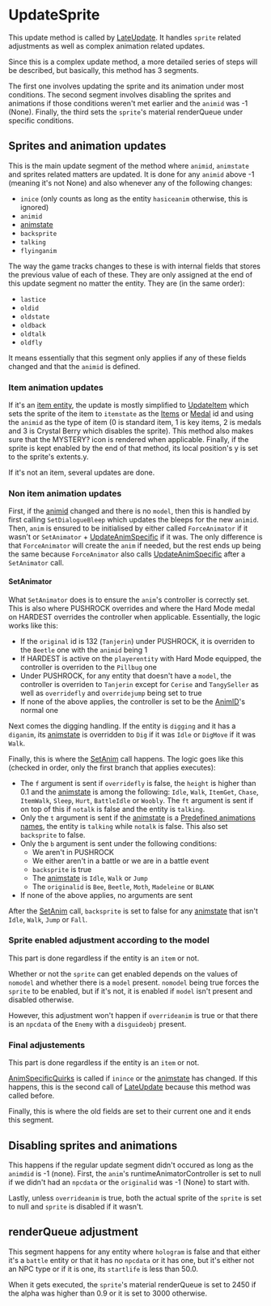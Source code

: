 # UpdateSprite
This update method is called by [LateUpdate](Unity%20events/LateUpdate.md). It handles `sprite` related adjustments as well as complex animation related updates.

Since this is a complex update method, a more detailed series of steps will be described, but basically, this method has 3 segments.

The first one involves updating the sprite and its animation under most conditions. The second segment involves disabling the sprites and animations if those conditions weren't met earlier and the `animid` was -1 (None). Finally, the third sets the `sprite`'s material renderQueue under specific conditions.

## Sprites and animation updates
This is the main update segment of the method where `animid`, `animstate` and sprites related matters are updated. It is done for any `animid` above -1 (meaning it's not None) and also whenever any of the following changes:

* `inice` (only counts as long as the entity `hasiceanim` otherwise, this is ignored)
* `animid`
* [animstate](../Animations/animstate.md)
* `backsprite`
* `talking`
* `flyinganim`

The way the game tracks changes to these is with internal fields that stores the previous value of each of these. They are only assigned at the end of this update segment no matter the entity. They are (in the same order):

* `lastice`
* `oldid`
* `oldstate`
* `oldback`
* `oldtalk`
* `oldfly`

It means essentially that this segment only applies if any of these fields changed and that the `animid` is defined.

### Item animation updates

If it's an [item entity](../Item%20entity.md), the update is mostly simplified to [UpdateItem](UpdateItem.md) which sets the sprite of the item to `itemstate` as the [Items](../../../Enums%20and%20IDs/Items.md) or [Medal](../../../Enums%20and%20IDs/Medal.md) id and using the `animid` as the type of item (0 is standard item, 1 is key items, 2 is medals and 3 is Crystal Berry which disables the sprite). This method also makes sure that the MYSTERY? icon is rendered when applicable. Finally, if the sprite is kept enabled by the end of that method, its local position's y is set to the sprite's extents.y.

If it's not an item, several updates are done.

### Non item animation updates
First, if the [animid](../../../Enums%20and%20IDs/AnimIDs.md) changed and there is no `model`, then this is handled by first calling `SetDialogueBleep` which updates the bleeps for the new `animid`. Then, `anim` is ensured to be initialised by either called `ForceAnimator` if it wasn't or `SetAnimator` + [UpdateAnimSpecific](../Animations/AnimSpecific.md#updateanimspecific) if it was. The only difference is that `ForceAnimator` will create the `anim` if needed, but the rest ends up being the same because `ForceAnimator` also calls [UpdateAnimSpecific](../Animations/AnimSpecific.md#updateanimspecific) after a `SetAnimator` call.

#### SetAnimator
What `SetAnimator` does is to ensure the `anim`'s controller is correctly set. This is also where PUSHROCK overrides and where the Hard Mode medal on HARDEST overrides the controller when applicable. Essentially, the logic works like this:

* If the `original` id is 132 (`Tanjerin`) under PUSHROCK, it is overriden to the `Beetle` one with the `animid` being 1
* If HARDEST is active on the `playerentity` with Hard Mode equipped, the controller is overriden to the `Pillbug` one
* Under PUSHROCK, for any entity that doesn't have a `model`, the controller is overriden to `Tanjerin` except for `Cerise` and `TangySeller` as well as `overridefly` and `overridejump` being set to true
* If none of the above applies, the controller is set to be the [AnimID](../../../Enums%20and%20IDs/AnimIDs.md)'s normal one

Next comes the digging handling. If the entity is `digging` and it has a `diganim`, its [animstate](../Animations/animstate.md) is overridden to `Dig` if it was `Idle` or `DigMove` if it was `Walk`.

Finally, this is where the [SetAnim](../Animations/SetAnim.md) call happens. The logic goes like this (checked in order, only the first branch that applies executes):

* The `f` argument is sent if `overridefly` is false, the `height` is higher than 0.1 and the [animstate](../Animations/animstate.md) is among the following: `Idle`, `Walk`, `ItemGet`, `Chase`, `ItemWalk`, `Sleep`, `Hurt`, `BattleIdle` or `Woobly`. The `ft` argument is sent if on top of this if `notalk` is false and the entity is `talking`.
* Only the `t` argument is sent if the [animstate](../Animations/animstate.md) is a [Predefined animations names](../Animations/animstate.md#predefined-animations-names), the entity is `talking` while `notalk` is false. This also set `backsprite` to false.
* Only the `b` argument is sent under the following conditions:
    * We aren't in PUSHROCK
    * We either aren't in a battle or we are in a battle event
    * `backsprite` is true
    * The [animstate](../Animations/animstate.md) is `Idle`, `Walk` or `Jump`
    * The `originalid` is `Bee`, `Beetle`, `Moth`, `Madeleine` or `BLANK`
* If none of the above applies, no arguments are sent

After the [SetAnim](../Animations/SetAnim.md) call, `backsprite` is set to false for any [animstate](../Animations/animstate.md) that isn't `Idle`, `Walk`, `Jump` or `Fall`.

### Sprite enabled adjustment according to the model
This part is done regardless if the entity is an `item` or not.

Whether or not the `sprite` can get enabled depends on the values of `nomodel` and whether there is a `model` present. `nomodel` being true forces the `sprite` to be enabled, but if it's not, it is enabled if `model` isn't present and disabled otherwise.

However, this adjustment won't happen if `overrideanim` is true or that there is an `npcdata` of the `Enemy` with a `disguideobj` present.

### Final adjustements
This part is done regardless if the entity is an `item` or not.

[AnimSpecificQuirks](../Animations/AnimSpecific.md#animspecificquirks) is called if `inince` or the [animstate](../Animations/animstate.md) has changed. If this happens, this is the second call of [LateUpdate](Unity%20events/LateUpdate.md) because this method was called before.

Finally, this is where the old fields are set to their current one and it ends this segment.

## Disabling sprites and animations
This happens if the regular update segment didn't occured as long as the `animdid` is -1 (none). First, the `anim`'s runtimeAnimatorController is set to null if we didn't had an `npcdata` or the `originalid` was -1 (None) to start with.

Lastly, unless `overrideanim` is true, both the actual sprite of the `sprite` is set to null and `sprite` is disabled if it wasn't.

## renderQueue adjustment
This segment happens for any entity where `hologram` is false and that either it's a `battle` entity or that it has no `npcdata` or it has one, but it's either not an NPC type or if it is one, its `startlife` is less than 50.0.

When it gets executed, the `sprite`'s material renderQueue is set to 2450 if the alpha was higher than 0.9 or it is set to 3000 otherwise.
